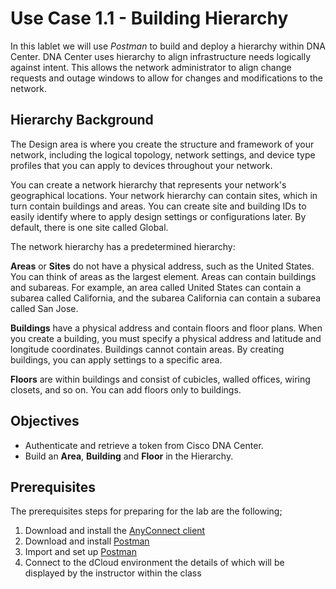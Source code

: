 # Use Case 1.1 - Building Hierarchy
In this lablet we will use *Postman* to build and deploy a hierarchy within DNA Center. DNA Center uses hierarchy to align infrastructure needs logically against intent. This allows the network administrator to align change requests and outage windows to allow for changes and modifications to the network.

## Hierarchy Background
The Design area is where you create the structure and framework of your network, including the logical topology, network settings, and device type profiles that you can apply to devices throughout your network.

You can create a network hierarchy that represents your network's geographical locations. Your network hierarchy can contain sites, which in turn contain buildings and areas. You can create site and building IDs to easily identify where to apply design settings or configurations later. By default, there is one site called Global.

The network hierarchy has a predetermined hierarchy:

**Areas** or **Sites** do not have a physical address, such as the United States. You can think of areas as the largest element. Areas can contain buildings and subareas. For example, an area called United States can contain a subarea called California, and the subarea California can contain a subarea called San Jose.

**Buildings** have a physical address and contain floors and floor plans. When you create a building, you must specify a physical address and latitude and longitude coordinates. Buildings cannot contain areas. By creating buildings, you can apply settings to a specific area.

**Floors** are within buildings and consist of cubicles, walled offices, wiring closets, and so on. You can add floors only to buildings.

## Objectives
- Authenticate and retrieve a token from Cisco DNA Center.
- Build an **Area**, **Building** and **Floor** in the Hierarchy.

## Prerequisites
The prerequisites steps for preparing for the lab are the following;
1. Download and install the [AnyConnect client](https://wwwin-github.cisco.com/kebaldwi/llabsource-DNAC-102-LL#cisco-anyconnect-vpn-client)
2. Download and install [Postman](https://wwwin-github.cisco.com/kebaldwi/llabsource-DNAC-102-LL#postman)
3. Import and set up [Postman](https://wwwin-github.cisco.com/kebaldwi/llabsource-DNAC-102-LL/blob/master/labs/dnac-101-0-orientation/1.md#preparing-postman-for-use-with-dna-center)
4. Connect to the dCloud environment the details of which will be displayed by the instructor within the class